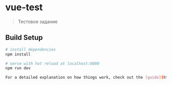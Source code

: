 # vue-test

> Тестовое задание

## Build Setup

``` bash
# install dependencies
npm install

# serve with hot reload at localhost:8080
npm run dev

For a detailed explanation on how things work, check out the [guide](http://vuejs-templates.github.io/webpack/) and [docs for vue-loader](http://vuejs.github.io/vue-loader).
